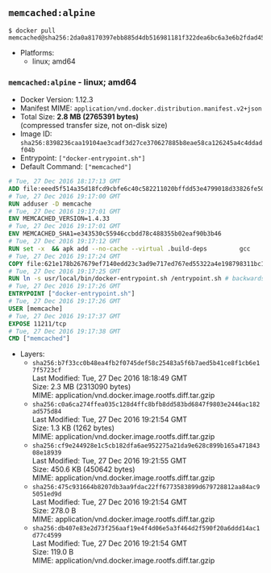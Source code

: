 ## `memcached:alpine`

```console
$ docker pull memcached@sha256:2da0a8170397ebb885d4db516981181f322dea6bc6a3e6b2fdad450dbf91c75e
```

-	Platforms:
	-	linux; amd64

### `memcached:alpine` - linux; amd64

-	Docker Version: 1.12.3
-	Manifest MIME: `application/vnd.docker.distribution.manifest.v2+json`
-	Total Size: **2.8 MB (2765391 bytes)**  
	(compressed transfer size, not on-disk size)
-	Image ID: `sha256:8398236caa19104ae3cadf3d27ce370627885b8eae58ca126245a4c4ddadf04b`
-	Entrypoint: `["docker-entrypoint.sh"]`
-	Default Command: `["memcached"]`

```dockerfile
# Tue, 27 Dec 2016 18:17:13 GMT
ADD file:eeed5f514a35d18fcd9cbfe6c40c582211020bffdd53e4799018d33826fe5067 in / 
# Tue, 27 Dec 2016 19:17:00 GMT
RUN adduser -D memcache
# Tue, 27 Dec 2016 19:17:01 GMT
ENV MEMCACHED_VERSION=1.4.33
# Tue, 27 Dec 2016 19:17:01 GMT
ENV MEMCACHED_SHA1=e343530c55946ccbdd78c488355b02eaf90b3b46
# Tue, 27 Dec 2016 19:17:12 GMT
RUN set -x 	&& apk add --no-cache --virtual .build-deps 		gcc 		libc-dev 		libevent-dev 		linux-headers 		make 		perl 		tar 	&& wget -O memcached.tar.gz "http://memcached.org/files/memcached-$MEMCACHED_VERSION.tar.gz" 	&& echo "$MEMCACHED_SHA1  memcached.tar.gz" | sha1sum -c - 	&& mkdir -p /usr/src/memcached 	&& tar -xzf memcached.tar.gz -C /usr/src/memcached --strip-components=1 	&& rm memcached.tar.gz 	&& cd /usr/src/memcached 	&& ./configure 	&& make -j$(getconf _NPROCESSORS_ONLN) 	&& make install 	&& cd / && rm -rf /usr/src/memcached 	&& runDeps="$( 		scanelf --needed --nobanner --recursive /usr/local 			| awk '{ gsub(/,/, "\nso:", $2); print "so:" $2 }' 			| sort -u 			| xargs -r apk info --installed 			| sort -u 	)" 	&& apk add --virtual .memcached-rundeps $runDeps 	&& apk del .build-deps
# Tue, 27 Dec 2016 19:17:24 GMT
COPY file:621e178b267679ef7140edd23c3ad9e717ed767ed55322a4e198798311bc1d36 in /usr/local/bin/ 
# Tue, 27 Dec 2016 19:17:25 GMT
RUN ln -s usr/local/bin/docker-entrypoint.sh /entrypoint.sh # backwards compat
# Tue, 27 Dec 2016 19:17:26 GMT
ENTRYPOINT ["docker-entrypoint.sh"]
# Tue, 27 Dec 2016 19:17:26 GMT
USER [memcache]
# Tue, 27 Dec 2016 19:17:37 GMT
EXPOSE 11211/tcp
# Tue, 27 Dec 2016 19:17:38 GMT
CMD ["memcached"]
```

-	Layers:
	-	`sha256:b7f33cc0b48ea4fb2f0745def58c25483a5f6b7aed5b41ce8f1cb6e17f5723cf`  
		Last Modified: Tue, 27 Dec 2016 18:18:49 GMT  
		Size: 2.3 MB (2313090 bytes)  
		MIME: application/vnd.docker.image.rootfs.diff.tar.gzip
	-	`sha256:c0a6ca274ffea035c128d4ffc8bfb8dd583bd6847f9803e2446ac182ad575d84`  
		Last Modified: Tue, 27 Dec 2016 19:21:54 GMT  
		Size: 1.3 KB (1262 bytes)  
		MIME: application/vnd.docker.image.rootfs.diff.tar.gzip
	-	`sha256:cf9e244928e1c5cb182dfa6ae952275a21da9e628c899b165a47184308e18939`  
		Last Modified: Tue, 27 Dec 2016 19:21:55 GMT  
		Size: 450.6 KB (450642 bytes)  
		MIME: application/vnd.docker.image.rootfs.diff.tar.gzip
	-	`sha256:475c931664b8207db3aa9fdac22ff6773583899d679728812aa84ac95051ed9d`  
		Last Modified: Tue, 27 Dec 2016 19:21:54 GMT  
		Size: 278.0 B  
		MIME: application/vnd.docker.image.rootfs.diff.tar.gzip
	-	`sha256:db407e83e2d73f256aaf19e4f4d06e5a3f464d2f590f20a6ddd14ac1d77c4599`  
		Last Modified: Tue, 27 Dec 2016 19:21:54 GMT  
		Size: 119.0 B  
		MIME: application/vnd.docker.image.rootfs.diff.tar.gzip
